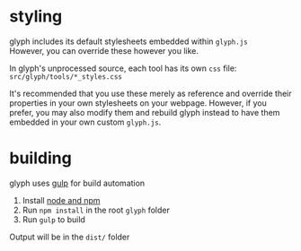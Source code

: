 # styling

glyph includes its default stylesheets embedded within `glyph.js`  
However, you can override these however you like.

In glyph's unprocessed source, each tool has its own `css` file:  
`src/glyph/tools/*_styles.css`

It's recommended that you use these merely as reference and override their properties in your own stylesheets on your webpage. However, if you prefer, you may also modify them and rebuild glyph instead to have them embedded in your own custom `glyph.js`.

# building

glyph uses [gulp](http://gulpjs.com/) for build automation

1. Install [node and npm](https://nodejs.org/en/)
2. Run `npm install` in the root `glyph` folder
3. Run `gulp` to build

Output will be in the `dist/` folder
